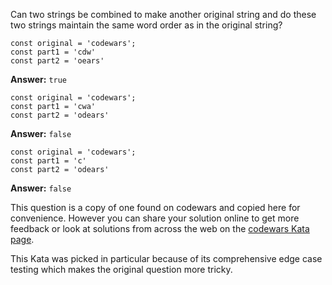 Can two strings be combined to make another original string and do these two strings maintain the same word order as in the original string?

```
const original = 'codewars';
const part1 = 'cdw'
const part2 = 'oears'
```

**Answer:** `true`

```
const original = 'codewars';
const part1 = 'cwa'
const part2 = 'odears'
```

**Answer:** `false`

```
const original = 'codewars';
const part1 = 'c'
const part2 = 'odears'
```

**Answer:** `false`

This question is a copy of one found on codewars and copied here for convenience. However you can share your solution online to get more feedback or look at solutions from across the web on the [codewars Kata page](https://www.codewars.com/kata/54c9fcad28ec4c6e680011aa/javascript).

This Kata was picked in particular because of its comprehensive edge case testing which makes the original question more tricky.
